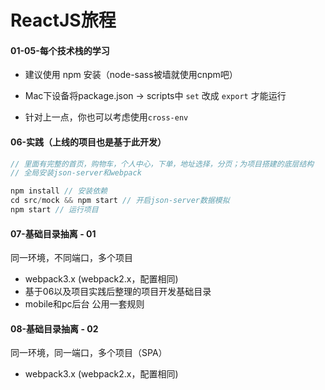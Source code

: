 # ReactJS旅程
#### 01-05-每个技术栈的学习
- 建议使用 npm 安装（node-sass被墙就使用cnpm吧）

- Mac下设备将package.json -> scripts中 `set` 改成 `export` 才能运行

- 针对上一点，你也可以考虑使用`cross-env`

#### 06-实践（上线的项目也是基于此开发）
```js
// 里面有完整的首页，购物车，个人中心，下单，地址选择，分页；为项目搭建的底层结构
// 全局安装json-server和webpack

npm install // 安装依赖
cd src/mock && npm start // 开启json-server数据模拟
npm start // 运行项目

```
#### 07-基础目录抽离 - 01

同一环境，不同端口，多个项目

- webpack3.x (webpack2.x，配置相同)
- 基于06以及项目实践后整理的项目开发基础目录
- mobile和pc后台 公用一套规则

#### 08-基础目录抽离 - 02

同一环境，同一端口，多个项目（SPA）
- webpack3.x (webpack2.x，配置相同)


